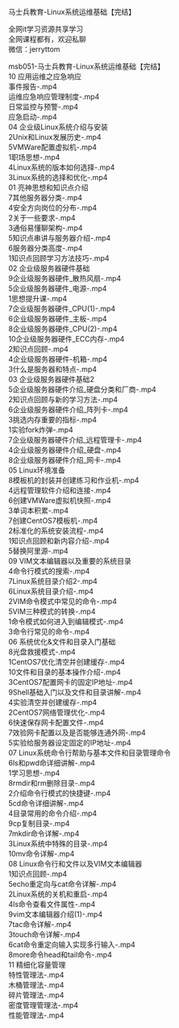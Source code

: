 马士兵教育-Linux系统运维基础【完结】

全网it学习资源共享学习<br>全网课程都有，欢迎私聊<br>微信：jerryttom<br>

msb051-马士兵教育-Linux系统运维基础【完结】<br> 10 应用运维之应急响应<br> 事件报告-.mp4<br> 运维应急响应管理制度-.mp4<br> 日常监控与预警-.mp4<br> 应急启动-.mp4<br> 04 企业级Linux系统介绍与安装<br> 2Unix和Linux发展历史-.mp4<br> 5VMWare配置虚拟机-.mp4<br> 1职场思想-.mp4<br> 4Linux系统的版本如何选择-.mp4<br> 3Linux系统的选择和优化-.mp4<br> 01 亮神思想和知识点介绍<br> 7其他服务器分类-.mp4<br> 4安全方向岗位的分布-.mp4<br> 2关于一些要求-.mp4<br> 3通俗易懂聊架构-.mp4<br> 5知识点串讲与服务器介绍-.mp4<br> 6服务器分类高度-.mp4<br> 1知识点回顾学习方法技巧-.mp4<br> 02 企业级服务器硬件基础<br> 9企业级服务器硬件_散热风扇-.mp4<br> 5企业级服务器硬件_电源-.mp4<br> 1思想提升课-.mp4<br> 7企业级服务器硬件_CPU(1)-.mp4<br> 6企业级服务器硬件_主板-.mp4<br> 8企业级服务器硬件_CPU(2)-.mp4<br> 10企业级服务器硬件_ECC内存-.mp4<br> 2知识点回顾-.mp4<br> 4企业级服务器硬件-机箱-.mp4<br> 3什么是服务器和特点-.mp4<br> 03 企业级服务器硬件基础2<br> 5企业级服务器硬件介绍_硬盘分类和厂商-.mp4<br> 2知识点回顾与新的学习方法-.mp4<br> 6企业级服务器硬件介绍_阵列卡-.mp4<br> 3挑选内存重要的指标-.mp4<br> 1实验fork炸弹-.mp4<br> 7企业级服务器硬件介绍_远程管理卡-.mp4<br> 4企业级服务器硬件介绍_硬盘-.mp4<br> 8企业级服务器硬件介绍_网卡-.mp4<br> 05 Linux环境准备<br> 8模板机的封装并创建练习和作业机-.mp4<br> 4远程管理软件介绍和连接-.mp4<br> 6创建VMWare虚拟机快照-.mp4<br> 3单词本积累-.mp4<br> 7创建CentOS7模板机-.mp4<br> 2标准化的系统安装流程-.mp4<br> 1知识点回顾和新内容介绍-.mp4<br> 5替换阿里源-.mp4<br> 09 VIM文本编辑器以及重要的系统目录<br> 4命令行模式的搜索-.mp4<br> 7Linux系统目录介绍2-.mp4<br> 6Linux系统目录介绍-.mp4<br> 2VIM命令模式中常见的命令-.mp4<br> 5VIM三种模式的转换-.mp4<br> 1命令模式如何进入到编辑模式-.mp4<br> 3命令行常见的命令-.mp4<br> 06 系统优化&amp;文件和目录入门基础<br> 8光盘救援模式-.mp4<br> 1CentOS7优化清空并创建缓存-.mp4<br> 10文件和目录的基本操作介绍-.mp4<br> 3CentOS7配置网卡的固定IP地址-.mp4<br> 9Shell基础入门以及文件和目录讲解-.mp4<br> 4实验清空并创建缓存-.mp4<br> 2CentOS7网络管理优化-.mp4<br> 6快速保存网卡配置文件-.mp4<br> 7效验网卡配置以及是否能够连通外网-.mp4<br> 5实验给服务器设定固定的IP地址-.mp4<br> 07 Linux系统命令行帮助与基本文件和目录管理命令<br> 6ls和pwd命详细讲解-.mp4<br> 1学习思想-.mp4<br> 8rmdir和rm删除目录-.mp4<br> 2介绍命令行模式的快捷键-.mp4<br> 5cd命令详细讲解-.mp4<br> 4目录常用的命令介绍-.mp4<br> 9cp复制目录-.mp4<br> 7mkdir命令详解-.mp4<br> 3Linux系统中特殊的目录-.mp4<br> 10mv命令详解-.mp4<br> 08 Linux命令行和文件以及VIM文本编辑器<br> 1知识点回顾-.mp4<br> 5echo重定向与cat命令详解-.mp4<br> 2Linux系统的关机和重启-.mp4<br> 4ls命令查看文件属性-.mp4<br> 9vim文本编辑器介绍(1)-.mp4<br> 7tac命令详解-.mp4<br> 3touch命令详解-.mp4<br> 6cat命令重定向输入实现多行输入-.mp4<br> 8more命令head和tail命令-.mp4<br> 11 精细化容量管理<br> 特性管理法-.mp4<br> 木桶管理法-.mp4<br> 碎片管理法-.mp4<br> 密度管理管理法-.mp4<br> 性能管理法-.mp4